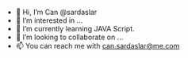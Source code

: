 - 👋 Hi, I’m Can @sardaslar
- 👀 I’m interested in ...
- 🌱 I’m currently learning JAVA Script.
- 💞️ I’m looking to collaborate on ...
- 📫 You can reach me with can.sardaslar@me.com

<!---
sardaslar/sardaslar is a ✨ special ✨ repository because its `README.md` (this file) appears on your GitHub profile.
You can click the Preview link to take a look at your changes.
--->
